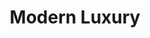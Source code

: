 ---
type: page
layout: collection
title: 'Modern Luxury'
params:
page-status: 'modern-luxury'
pageImage: 'https://res.cloudinary.com/animated-eagle/image/upload/v1552441075/OnPoint%20Custom%20Homes/OnPoint-Custom-Homes-00065-1400x1080.jpg'
pageTitle: 'MODERN LUXURY'
---
